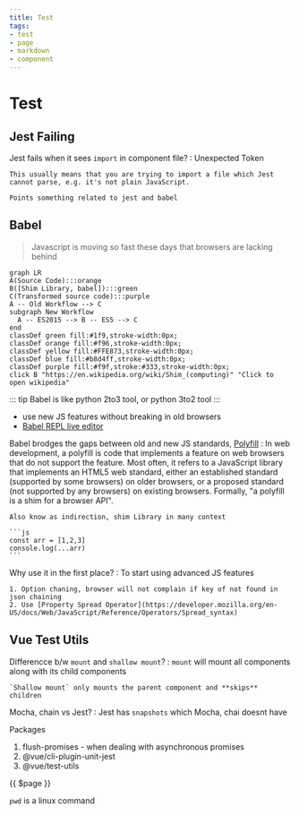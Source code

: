 ```yaml
---
title: Test
tags:
- test
- page
- markdown
- component
---
```


# Test

<TagLinks />

## Jest Failing

Jest fails when it sees `import` in component file?
:   Unexpected Token

    This usually means that you are trying to import a file which Jest cannot parse, e.g. it's not plain JavaScript.

    Points something related to jest and babel

## Babel

> Javascript is moving so fast these days that browsers are lacking behind

```mermaid
graph LR
A(Source Code):::orange
B([Shim Library, babel]):::green
C(Transformed source code):::purple
A -- Old Workflow --> C
subgraph New Workflow
  A -- ES2015 --> B -- ES5 --> C
end
classDef green fill:#1f9,stroke-width:0px;
classDef orange fill:#f96,stroke-width:0px;
classDef yellow fill:#FFE873,stroke-width:0px;
classDef blue fill:#b8d4ff,stroke-width:0px;
classDef purple fill:#f9f,stroke:#333,stroke-width:0px;
click B "https://en.wikipedia.org/wiki/Shim_(computing)" "Click to open wikipedia"
```

::: tip
Babel is like python 2to3 tool, or python 3to2 tool
:::

* use new JS features without breaking in old browsers
* [Babel REPL live editor](https://babeljs.io/repl)

Babel brodges the gaps between old and new JS standards, [Polyfill](https://en.wikipedia.org/wiki/Polyfill_(programming))
:   In web development, a polyfill is code that implements a feature on web browsers that do not support the feature. Most often, it refers to a JavaScript library that implements an HTML5 web standard, either an established standard (supported by some browsers) on older browsers, or a proposed standard (not supported by any browsers) on existing browsers. Formally, "a polyfill is a shim for a browser API".

    Also know as indirection, shim Library in many context

    ```js
    const arr = [1,2,3]
    console.log(...arr)
    ```

Why use it in the first place?
:   To start using advanced JS features

    1. Option chaning, browser will not complain if key of not found in json chaining
    2. Use [Property Spread Operator](https://developer.mozilla.org/en-US/docs/Web/JavaScript/Reference/Operators/Spread_syntax)


## Vue Test Utils

Differencce b/w `mount` and `shallow mount`?
:   `mount` will mount all components along with its child components

    `Shallow mount` only mounts the parent component and **skips** children

Mocha, chain vs Jest?
:   Jest has `snapshots` which Mocha, chai doesnt have

Packages

1. flush-promises - when dealing with asynchronous promises
2. @vue/cli-plugin-unit-jest
3. @vue/test-utils

{{ $page }}

`pwd` is a linux command

<Test />

<Footer />
